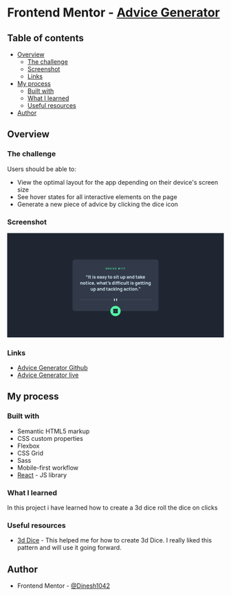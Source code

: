 # Frontend Mentor - [Advice Generator](https://www.frontendmentor.io/challenges/advice-generator-app-QdUG-13db)

## Table of contents

- [Overview](#overview)
  - [The challenge](#the-challenge)
  - [Screenshot](#screenshot)
  - [Links](#links)
- [My process](#my-process)
  - [Built with](#built-with)
  - [What I learned](#what-i-learned)
  - [Useful resources](#useful-resources)
- [Author](#author)

## Overview

### The challenge

Users should be able to:

- View the optimal layout for the app depending on their device's screen size
- See hover states for all interactive elements on the page
- Generate a new piece of advice by clicking the dice icon

### Screenshot

![Advice Generator Screenshot](./src/assets/screenshots/advice_generator_screenshot.png)

### Links

- [Advice Generator Github](https://your-solution-url.com)
- [Advice Generator live](https://your-live-site-url.com)

## My process

### Built with

- Semantic HTML5 markup
- CSS custom properties
- Flexbox
- CSS Grid
- Sass
- Mobile-first workflow
- [React](https://reactjs.org/) - JS library

### What I learned

In this project i have learned how to create a 3d dice roll the dice on clicks

### Useful resources

- [3d Dice](https://codepen.io/SteveJRobertson/pen/zxEwrK) - This helped me for how to create 3d Dice. I really liked this pattern and will use it going forward.

## Author

- Frontend Mentor - [@Dinesh1042](https://www.frontendmentor.io/profile/Dinesh1042)
